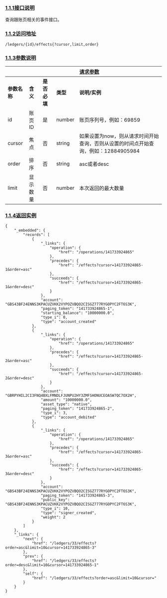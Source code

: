 ### [1.1.1接口说明](https://www.gitbook.com/book/wilsonhua/nbile-api/edit#)

查询跟账页相关的事件接口。

### [1.1.2访问地址](https://www.gitbook.com/book/wilsonhua/nbile-api/edit#)

```
/ledgers/{id}/effects{?cursor,limit,order}
```

### [1.1.3参数说明](https://www.gitbook.com/book/wilsonhua/nbile-api/edit#)

|   |   |   |   | [**请求参数**](https://www.gitbook.com/book/wilsonhua/nbile-api/edit#) |
| :--- | :--- | :--- | :--- | :--- |
| **参数名称** | **含义** | **是否必填** | **类型** | **说明/实例** |
| id | 账页ID | 是 | number | 账页序列号，例如：69859 |
| cursor | 焦点 | 否 | string | 如果设置为now，则从请求时间开始查询，否则从设置的时间点开始查询，例如：12884905984 |
| order | 排序 | 否 | string | asc或者desc |
| limit | 显示数量 | 否 | number | 本次返回的最大数量 |

  


### [1.1.4返回实例](https://www.gitbook.com/book/wilsonhua/nbile-api/edit#)

```
{
    "_embedded": {
        "records": [
            {
                "_links": {
                    "operation": {
                        "href": "/operations/141733924865"
                    },
                    "precedes": {
                        "href": "/effects?cursor=141733924865-1&order=asc"
                    },
                    "succeeds": {
                        "href": "/effects?cursor=141733924865-1&order=desc"
                    }
                },
                "account": "GBS43BF24ENNS3KPACUZVKK2VYPOZVBQO2CISGZ777RYGOPYC2FT6S3K",
                "paging_token": "141733924865-1",
                "starting_balance": "10000000.0",
                "type_i": 0,
                "type": "account_created"
            },
            {
                "_links": {
                    "operation": {
                        "href": "/operations/141733924865"
                    },
                    "precedes": {
                        "href": "/effects?cursor=141733924865-2&order=asc"
                    },
                    "succeeds": {
                        "href": "/effects?cursor=141733924865-2&order=desc"
                    }
                },
                "account": "GBRPYHIL2CI3FNQ4BXLFMNDLFJUNPU2HY3ZMFSHONUCEOASW7QC7OX2H",
                "amount": "10000000.0",
                "asset_type": "native",
                "paging_token": "141733924865-2",
                "type_i": 3,
                "type": "account_debited"
            },
            {
                "_links": {
                    "operation": {
                        "href": "/operations/141733924865"
                    },
                    "precedes": {
                        "href": "/effects?cursor=141733924865-3&order=asc"
                    },
                    "succeeds": {
                        "href": "/effects?cursor=141733924865-3&order=desc"
                    }
                },
                "account": "GBS43BF24ENNS3KPACUZVKK2VYPOZVBQO2CISGZ777RYGOPYC2FT6S3K",
                "paging_token": "141733924865-3",
                "public_key": "GBS43BF24ENNS3KPACUZVKK2VYPOZVBQO2CISGZ777RYGOPYC2FT6S3K",
                "type_i": 10,
                "type": "signer_created",
                "weight": 2
            }
        ]
    },
    "_links": {
        "next": {
            "href": "/ledgers/33/effects?order=asc&limit=10&cursor=141733924865-3"
        },
        "prev": {
            "href": "/ledgers/33/effects?order=desc&limit=10&cursor=141733924865-1"
        },
        "self": {
            "href": "/ledgers/33/effects?order=asc&limit=10&cursor="
        }
    }
}
```



